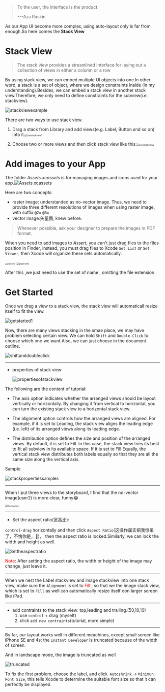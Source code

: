 > To the user, the interface is the product.
>
> ---Aza Raskin

As our App UI become more complex, using auto-layout only is far from enough.So here comes the **Stack View**

# Stack View

> The stack view provides a streamlined interface for laying out a collection of views in either a column or a row

By using stack view, we can embed multiple UI objects into one.In other word, a stack is a set of object, where we design constraints inside (in my understanding).Besides, we can embed a stack view in another stack view.Therefore, we only need to define constraints for the subview(i.e. stackview).

![stackviewexample](../../chapter6/graph/stackviewexample.png)

There are two ways to use stack view.

1. Drag a stack from Library and add views(e.g. Label, Button and so on) into it.<img src="../../chapter6/graph/usestackview1.png" alt="usestackview1" style="zoom:50%;" />

2. Choose two or more views and then click stack view like this:<img src="../../chapter6/graph/usestackview2.png" alt="usestackview2" style="zoom:50%;" />

# Add images to your App

The folder *Assets.xcassets* is for managing images and icons used for your app.![Assets.xcassets](../../chapter6/graph/Assets.xcassets.png)

Here are two concepts:

* raster image: understanded as no-vector image. Thus, we need to provide three different resolutions of images when using raster image, with suffix `@2x` `@3x`
* vector image:矢量图, knew before.

> Whenever possible, ask your designer to prepare the images in PDF format. 

When you need to add images to *Assert*, you can't just drag files to the files position in Finder, instead, you must drag files to Xcode `Set List` or `Set Viewer`, then Xcode will organize these sets automatically.

<img src="../../chapter6/graph/graphsets.png" alt="graphsets" style="zoom:40%;" /> <img src="../../../../Library/Application Support/typora-user-images/image-20210829103044565.png" alt="graphsets" style="zoom:50%;" />

After this ,we just need to use the set of name , omitting the file extension.

# Get Started

Once we drag a view to a stack view, the stack view will automaticall resize itself to fit the view.

![getstarted1](../../chapter6/graph/getstarted1.png)

Now, there are many views stacking in the smae place, we may have problem selecting certain view. We can hold `Shift` and `Double-Click` to choose which one we want.Also, we can just choose in the document outline.

![shiftanddoubleclick](../../chapter6/graph/shiftanddoubleclick.png)

---

* properties of stack view

  ![propertiesofstackview](../../chapter6/graph/propertiesofstackview.png)

The following are the content of tutorial:

* The axis option indicates whether the arranged views should be layout vertically or horizontally. By changing it from vertical to horizontal, you can turn the existing stack view to a horizontal stack view.

* The alignment option controls how the arranged views are aligned. For example, if it is set to Leading, the stack view aligns the leading edge (i.e. left) of its arranged views along its leading edge.

* The distribution option defines the size and position of the arranged views. By default, it is set to Fill. In this case, the stack view tries its best to fit all subview in its available space. If it is set to Fill Equally, the vertical stack view distributes both labels equally so that they are all the same size along the vertical axis.

Sample:

![stackpropertiessamples](../../chapter6/graph/stackpropertiessamples.png)

---

When I put three views to the storyboard, I find that the no-vector image(user2) is more clear, funny😂

<img src="../../chapter6/graph/threeviews.png" alt="threeviews" style="zoom:50%;" />

---

* Set the aspect ratio(宽高比):

`control-drag`  horizontally and then click `Aspect Ratio`(这操作属实把我惊呆了，不愧你是，)， then the aspect ratio is locked.Similarly, we can lock the width and height as well.

![Settheaspectratio](../../chapter6/graph/Settheaspectratio.png)

<font color = "red">Note</font>: After setting the aspect ratio, the width or height of the image may change, just leave it.

---

When we nest the Label stackview and image stackview into one stack view, make sure the `Alignment` is set to <font color = "red">Fill</font> , so that we the image stack view, which is set to `Fill` as well can automatically resize itself oon larger screen like iPad.

---

* add contraints to the stack view: top,leading and trailing.(50,10,10)
  1. use `control` + drag (myself)
  2. click `add new contraints`(tutorial, more simple)

---

By far, our layout works well in different meachines, except small screen like iPhone SE and 4s: the `Instant Developer` is truncated because of the width of screen.

And in landscape mode, the image is truncated as well

![truncated](../../chapter6/graph/truncated.png)

To fix the first problem, choose the label, and click` Autoshrink` -> `Minimun Font Size`, this tells Xcode to determine the suitable font size so that it can perfectly be displayed.